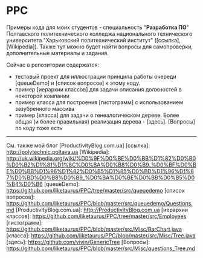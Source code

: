 # PPC
Примеры кода для моих студентов - специальность "**Разработка ПО**" Полтавского политехнического колледжа национального технического университета "Харьковский политехнический институт" ([ссылка],[Wikipedia]).
Также тут можно будет найти вопросы для самопроверки, дополнительные материалы и задания.

Сейчас в репозитории содержатся:
* тестовый проект для иллюстрации принципа работы очереди [queueDemo] и [список вопросов] к этому коду.
* пример [иерархии классов] для задачи описания должностей в некоторой компании
* пример класса для построения [гистограмм] с использованием зазубренного массива
* пример [класса] для задачи о генеалогическом дереве. Более общая (и более правильная) реализация дерева - [здесь]. [Вопросы] по коду тоже есть

---
См. также мой блог [ProductivityBlog.com.ua]
[ссылка]: http://polytechnic.poltava.ua
[Wikipedia]: http://uk.wikipedia.org/wiki/%D0%9F%D0%BE%D0%BB%D1%82%D0%B0%D0%B2%D1%81%D1%8C%D0%BA%D0%B8%D0%B9_%D0%BF%D0%BE%D0%BB%D1%96%D1%82%D0%B5%D1%85%D0%BD%D1%96%D1%87%D0%BD%D0%B8%D0%B9_%D0%BA%D0%BE%D0%BB%D0%B5%D0%B4%D0%B6
[queueDemo]: https://github.com/liketaurus/PPC/tree/master/src/queuedemo
[список вопросов]: https://github.com/liketaurus/PPC/blob/master/src/queuedemo/Questions.md
[ProductivityBlog.com.ua]: http://ProductivityBlog.com.ua
[иерархии классов]: https://github.com/liketaurus/PPC/tree/master/src/Employees
[гистограмм]: https://github.com/liketaurus/PPC/blob/master/src/Misc/BarChart.java
[класса]: https://github.com/liketaurus/PPC/blob/master/src/Misc/Tree.java
[здесь]: https://github.com/vivin/GenericTree
[Вопросы]: https://github.com/liketaurus/PPC/blob/master/src/Misc/questions_Tree.md
